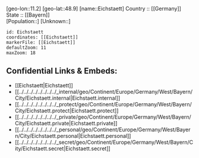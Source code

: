 ﻿---
location: [48.9,11.2] 
mapzoom: [7,12] 
mapmarker: city 
type: City
tags:
- geo/City


SpocWebEntityId: 29996
isDeleted: false
confidential: public

---
[geo-lon::11.2] 
[geo-lat::48.9] 
[name::Eichstaett] 
Country :: [[Germany]]  
State :: [[Bayern]]  
[Population::] 
[Unknown::] 


```leaflet
id: Eichstaett
coordinates: [[Eichstaett]] 
markerFile: [[Eichstaett]] 
defaultZoom: 11 
maxZoom: 18
```


## Confidential Links & Embeds: 
- [[Eichstaett|Eichstaett]]  
- [[../../../../../../../../_internal/geo/Continent/Europe/Germany/West/Bayern/City/Eichstaett.internal|Eichstaett.internal]] 
- [[../../../../../../../../_protect/geo/Continent/Europe/Germany/West/Bayern/City/Eichstaett.protect|Eichstaett.protect]] 
- [[../../../../../../../../_private/geo/Continent/Europe/Germany/West/Bayern/City/Eichstaett.private|Eichstaett.private]] 
- [[../../../../../../../../_personal/geo/Continent/Europe/Germany/West/Bayern/City/Eichstaett.personal|Eichstaett.personal]] 
- [[../../../../../../../../_secret/geo/Continent/Europe/Germany/West/Bayern/City/Eichstaett.secret|Eichstaett.secret]] 
